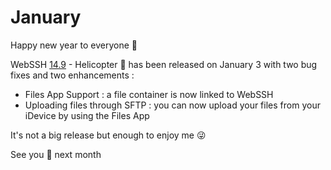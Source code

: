 # January

Happy new year to everyone :confetti_ball:

WebSSH [14.9](/documentation/changelog/14.9/) - Helicopter :helicopter: has been released on January 3 with two bug fixes and two enhancements :

* Files App Support : a file container is now linked to WebSSH
* Uploading files through SFTP : you can now upload your files from your iDevice by using the Files App

It's not a big release but enough to enjoy me :stuck_out_tongue_winking_eye:

See you :wave: next month